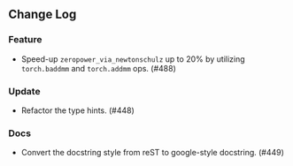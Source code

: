 ## Change Log

### Feature

* Speed-up `zeropower_via_newtonschulz` up to 20% by utilizing `torch.baddmm` and `torch.addmm` ops. (#488)

### Update

* Refactor the type hints. (#448)

### Docs

* Convert the docstring style from reST to google-style docstring. (#449)
